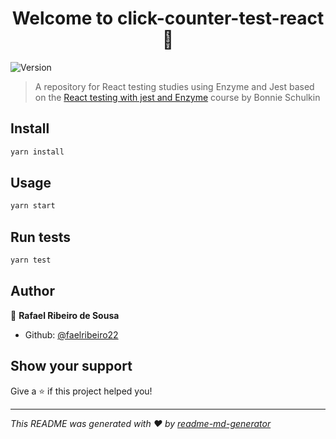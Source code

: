 <h1 align="center">Welcome to click-counter-test-react 👋</h1>
<p>
  <img alt="Version" src="https://img.shields.io/badge/version-0.1.0-blue.svg?cacheSeconds=2592000" />
</p>

> A repository for React testing studies using Enzyme and Jest based on the [React testing with jest and Enzyme](https://www.udemy.com/course/react-testing-with-jest-and-enzyme) course by Bonnie Schulkin

## Install

```sh
yarn install
```

## Usage

```sh
yarn start
```

## Run tests

```sh
yarn test
```

## Author

👤 **Rafael Ribeiro de Sousa**

* Github: [@faelribeiro22](https://github.com/faelribeiro22)

## Show your support

Give a ⭐️ if this project helped you!

***
_This README was generated with ❤️ by [readme-md-generator](https://github.com/kefranabg/readme-md-generator)_